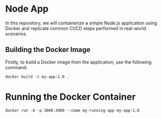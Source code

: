 # Node App

In this repository, we will containerize a simple Node.js application using Docker and replicate common CI/CD steps performed in real-world scenarios.

## Building the Docker Image

Firstly, to build a Docker image from the application, use the following command:

```
docker build -t my-app:1.0 .
```
# Running the Docker Container

``` docker run -d -p 3000:3000 --name my-running-app my-app:1.0 ```
